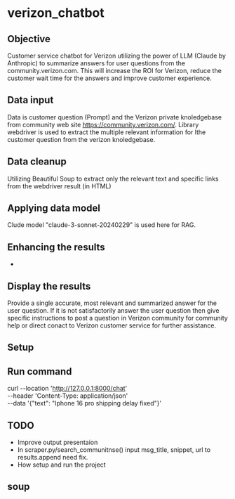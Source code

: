 # verizon_chatbot

## Objective

Customer service chatbot for Verizon utilizing the power of LLM (Claude by Anthropic) to summarize answers for user questions from the community.verizon.com. This will increase the ROI for Verizon, reduce the customer wait time for the answers and improve customer experience.

## Data input

Data is customer question (Prompt) and the Verizon private knoledgebase from community web site https://community.verizon.com/. Library webdriver is used to extract the multiple relevant information for lthe customer question from the verizon knoledgebase.

## Data cleanup

Utilizing Beautiful Soup to extract only the relevant text and specific links from the webdriver result (in HTML)

## Applying data model

Clude model "claude-3-sonnet-20240229" is used here for RAG.

## Enhancing the results

-

## Display the results

Provide a single accurate, most relevant and summarized answer for the user question. If it is not satisfactorily answer the user question then give specific instructions to post a question in Verizon community for community help or direct conact to Verizon customer service for further assistance.

## Setup

## Run command

curl --location 'http://127.0.0.1:8000/chat' \
--header 'Content-Type: application/json' \
--data '{"text": "Iphone 16 pro shipping delay fixed"}'

## TODO

- Improve output presentaion
- In scraper.py/search_communitnse() input msg_title, snippet, url to results.append need fix.
- How setup and run the project

## soup
